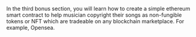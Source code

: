 In the third bonus section, you will learn how to create a simple ethereum smart contract to help musician copyright their songs as non-fungible tokens
or NFT which are tradeable on any blockchain marketplace. For example, Opensea.

